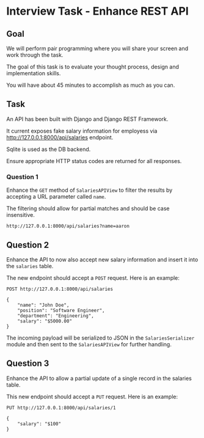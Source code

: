 # Interview Task - Enhance REST API

## Goal

We will perform pair programming where you will share your screen and work through the task.

The goal of this task is to evaluate your thought process, design and implementation skills.

You will have about 45 minutes to accomplish as much as you can.

## Task

An API has been built with Django and Django REST Framework.

It current exposes fake salary information for employess via http://127.0.0.1:8000/api/salaries endpoint.

Sqlite is used as the DB backend.

Ensure appropriate HTTP status codes are returned for all responses.

### Question 1

Enhance the `GET` method of `SalariesAPIView` to filter the results by accepting a URL parameter called `name`.

The filtering should allow for partial matches and should be case insensitive.

```
http://127.0.0.1:8000/api/salaries?name=aaron
```

## Question 2

Enhance the API to now also accept new salary information and insert it into the `salaries` table.

The new endpoint should accept a `POST` request. Here is an example:

```
POST http://127.0.0.1:8000/api/salaries

{
    "name": "John Doe",
    "position": "Software Engineer",
    "department": "Engineering",
    "salary": "$5000.00"
}
```

The incoming payload will be serialized to JSON in the `SalariesSerializer` module and then sent to the `SalariesAPIView` for further handling.

## Question 3

Enhance the API to allow a partial update of a single record in the salaries table.

This new endpoint should accept a `PUT` request. Here is an example:

```
PUT http://127.0.0.1:8000/api/salaries/1

{
    "salary": "$100"
}
```
